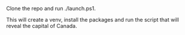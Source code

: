 Clone the repo and run ./launch.ps1.

This will create a venv, install the packages and run the script that will reveal the capital of Canada.